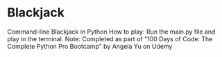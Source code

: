 # Blackjack
Command-line Blackjack in Python
How to play: Run the main.py file and play in the terminal.
Note: Completed as part of "100 Days of Code: The Complete Python Pro Bootcamp" by Angela Yu on Udemy
